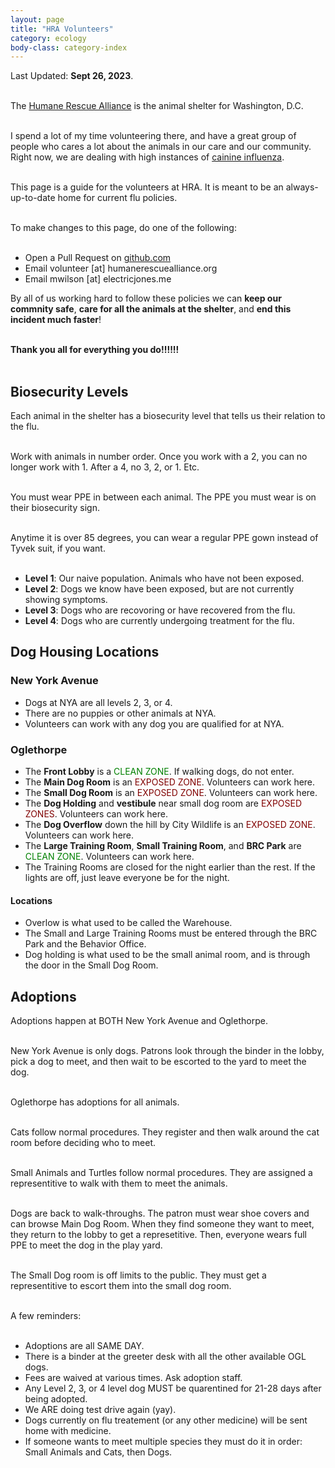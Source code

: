 ```yaml
---
layout: page
title: "HRA Volunteers"
category: ecology
body-class: category-index
---
```

Last Updated: **Sept 26, 2023**.
<br /><br />

The [Humane Rescue Alliance](http://humanerescuealliance.org) is the animal shelter for Washington, D.C.
<br /><br />

I spend a lot of my time volunteering there, and have a great group of people who cares a lot about the animals in our care and our community.
Right now, we are dealing with high instances of [cainine influenza](https://www.humanerescuealliance.org/blog/posts/what-you-need-to-know-about-canine-influenza).
<br /><br />

This page is a guide for the volunteers at HRA. It is meant to be an always-up-to-date home for current flu policies.
<br /><br />

To make changes to this page, do one of the following:
<br /><br />
- Open a Pull Request on [github.com](https://github.com/electricjones/electricjones.github.io)
- Email volunteer [at] humanerescuealliance.org
- Email mwilson [at] electricjones.me

By all of us working hard to follow these policies we can **keep our commnity safe**, **care for all the animals at the shelter**, and **end this incident much faster**!
<br /><br />

**Thank you all for everything you do!!!!!!**
<br /><br />

## Biosecurity Levels
Each animal in the shelter has a biosecurity level that tells us their relation to the flu.
<br /><br />

Work with animals in number order. Once you work with a 2, you can no longer work with 1.
After a 4, no 3, 2, or 1. Etc.
<br /><br />

You must wear PPE in between each animal. The PPE you must wear is on their biosecurity sign.
<br /><br />

Anytime it is over 85 degrees, you can wear a regular PPE gown instead of Tyvek suit, if you want.
<br /><br />

- **Level 1**: Our naive population. Animals who have not been exposed.
- **Level 2**: Dogs we know have been exposed, but are not currently showing symptoms.
- **Level 3**: Dogs who are recovoring or have recovered from the flu.
- **Level 4**: Dogs who are currently undergoing treatment for the flu.

## Dog Housing Locations
### New York Avenue
- Dogs at NYA are all levels 2, 3, or 4.
- There are no puppies or other animals at NYA.
- Volunteers can work with any dog you are qualified for at NYA.

### Oglethorpe
- The **Front Lobby** is a <span style="color: green">CLEAN ZONE</span>. If walking dogs, do not enter.
- The **Main Dog Room** is an <span style="color: maroon">EXPOSED ZONE</span>. Volunteers can work here.
- The **Small Dog Room** is an <span style="color: maroon">EXPOSED ZONE</span>. Volunteers can work here.
- The **Dog Holding** and **vestibule** near small dog room are <span style="color: maroon">EXPOSED ZONES</span>. Volunteers can work here.
- The **Dog Overflow** down the hill by City Wildlife is an <span style="color: maroon">EXPOSED ZONE</span>. Volunteers can work here.
- The **Large Training Room**, **Small Training Room**, and **BRC Park** are <span style="color: green">CLEAN ZONE</span>. Volunteers can work here.
- The Training Rooms are closed for the night earlier than the rest. If the lights are off, just leave everyone be for the night.

#### Locations
- Overlow is what used to be called the Warehouse. 
- The Small and Large Training Rooms must be entered through the BRC Park and the Behavior Office.
- Dog holding is what used to be the small animal room, and is through the door in the Small Dog Room.

## Adoptions
Adoptions happen at BOTH New York Avenue and Oglethorpe.
<br /><br />

New York Avenue is only dogs. Patrons look through the binder in the lobby, pick a dog to meet, and then wait to be escorted to the yard to meet the dog.
<br /><br />

Oglethorpe has adoptions for all animals.
<br /><br />

Cats follow normal procedures. They register and then walk around the cat room before deciding who to meet.
<br /><br />

Small Animals and Turtles follow normal procedures. They are assigned a representitive to walk with them to meet the animals.
<br /><br />

Dogs are back to walk-throughs. The patron must wear shoe covers and can browse Main Dog Room. 
When they find someone they want to meet, they return to the lobby to get a represetitive. 
Then, everyone wears full PPE to meet the dog in the play yard.
<br /><br />

The Small Dog room is off limits to the public. They must get a representitive to escort them into the small dog room.
<br /><br />

A few reminders:
<br /><br />
- Adoptions are all SAME DAY.
- There is a binder at the greeter desk with all the other available OGL dogs.
- Fees are waived at various times. Ask adoption staff.
- Any Level 2, 3, or 4 level dog MUST be quarentined for 21-28 days after being adopted.
- We ARE doing test drive again (yay).
- Dogs currently on flu treatement (or any other medicine) will be sent home with medicine.
- If someone wants to meet multiple species they must do it in order: Small Animals and Cats, then Dogs.
